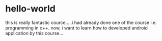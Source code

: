 # hello-world
this is really fantastic cource.....i had already done one of the course i.e. programming in c++.
now, i want to learn how to developed android application by this course...
